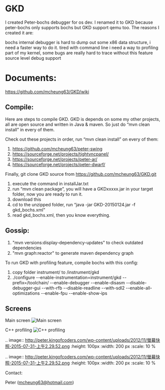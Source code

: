 # GKD

I created Peter-bochs debugger for os dev. I renamed it to GKD because peter-bochs only supports bochs but GKD support qemu too. The reasons I created it are:

bochs internal debugger is hard to dump out some x86 data structure, i need a faster way to do it.
tired with command line
i need a way to profiling part of my kernel, some bugs are really hard to trace without this feature
source level debug support

# Documents:

https://github.com/mcheung63/GKD/wiki

## Compile:

Here are steps to compile GKD. GKD is depends on some my other projects, all are open source and written in Java & maven. So just do “mvn clean install” in every of them.

Check out these projects in order, run “mvn clean install” on every of them:

1. https://github.com/mcheung63/peter-swing
2. https://sourceforge.net/projects/tightvncpanel/
3. https://sourceforge.net/projects/peter-ar/
4. https://sourceforge.net/projects/peter-dwarf/

Finally, git clone GKD source from https://github.com/mcheung63/GKD.git

1. execute the command in installJar.txt
2. run “mvn clean package”, you will have a GKDxxxxx.jar in your target folder, now you are ready to run it.
3. download this
4. cd to the unzipped folder, run “java -jar GKD-20150124.jar -f gkd_bochs.xml”
5. read gkd_bochs.xml, then you know everything.


## Gossip:

1. "mvn versions:display-dependency-updates" to check outdated dependencies
2. "mvn graph:reactor" to generate maven dependency graph

To run GKD with profiling feature, compile bochs with this config:

1. copy folder instrument/ to <bochs source>/instrument/gkd
2. ./configure --enable-instrumentation=instrument/gkd --prefix=/toolchain/ --enable-debugger --enable-disasm --disable-debugger-gui --with-rfb --disable-readline --with-sdl2 --enable-all-optimizations --enable-fpu --enable-show-ips

## Screens

Main screen
![Main screen](http://peter.kingofcoders.com/wp-content/uploads/2012/11/Screenshot-Peter-Bochs-Debugger-20111207.png)

C++ profiling
![C++ profiling](http://peter.kingofcoders.com/wp-content/uploads/2012/11/螢幕快照-2015-07-31-上午2.29.52.png)

.. image:: http://peter.kingofcoders.com/wp-content/uploads/2012/11/螢幕快照-2015-07-31-上午2.29.52.png
   :height: 100px
   :width: 200 px
   :scale: 10 %

.. image:: http://peter.kingofcoders.com/wp-content/uploads/2012/11/螢幕快照-2015-07-31-上午2.29.52.png
   :height: 100px
   :width: 200 px
   :scale: 10 %


Contact:

Peter (mcheung63@hotmail.com) 
